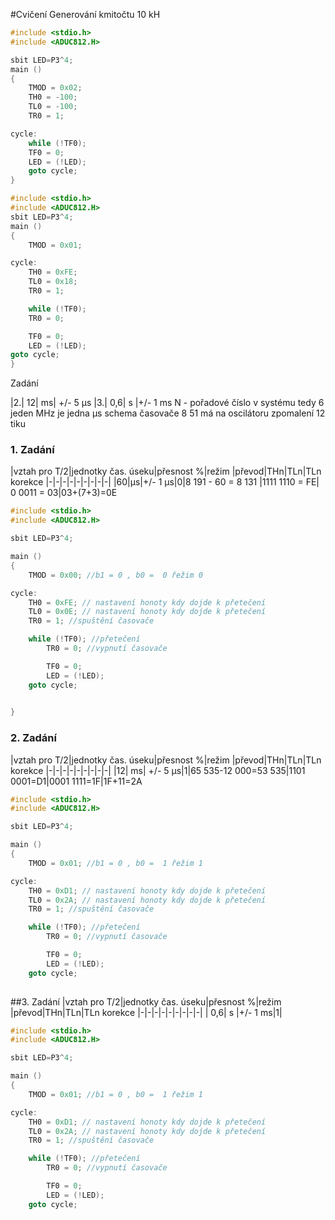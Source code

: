 #Cvičení
Generování kmitočtu 10 kH
```c
#include <stdio.h>
#include <ADUC812.H>

sbit LED=P3^4;
main ()
{
    TMOD = 0x02;
    TH0 = -100;
    TL0 = -100;
    TR0 = 1;

cycle:  
    while (!TF0);
    TF0 = 0;
    LED = (!LED);
    goto cycle;
}
```

```c
#include <stdio.h>
#include <ADUC812.H>
sbit LED=P3^4;
main ()
{
    TMOD = 0x01;

cycle:
    TH0 = 0xFE;
    TL0 = 0x18;
    TR0 = 1;

    while (!TF0);
    TR0 = 0;

    TF0 = 0;
    LED = (!LED);
goto cycle;
}
````
Zadání


|2.| 12| ms| +/- 5 µs
|3.| 0,6| s |+/- 1 ms
N - pořadové číslo v systému tedy 6
jeden MHz je jedna µs
schema časovače 8 51 má na oscilátoru zpomalení 12 tiku


### 1. Zadání
|vztah pro T/2|jednotky čas. úseku|přesnost %|režim |převod|THn|TLn|TLn korekce
|-|-|-|-|-|-|-|-|-|
|60|µs|+/- 1 µs|0|8 191 - 60 = 8 131 |1111 1110 = FE| 0 0011 = 03|03+(7+3)=0E
```C
#include <stdio.h>
#include <ADUC812.H>

sbit LED=P3^4;

main ()
{
    TMOD = 0x00; //b1 = 0 , b0 =  0 řežim 0

cycle:
    TH0 = 0xFE; // nastavení honoty kdy dojde k přetečení
    TL0 = 0x0E; // nastavení honoty kdy dojde k přetečení
    TR0 = 1; //spuštění časovače

    while (!TF0); //přetečení
        TR0 = 0; //vypnutí časovače

        TF0 = 0;
        LED = (!LED);
    goto cycle;

    
}
```
### 2. Zadání
|vztah pro T/2|jednotky čas. úseku|přesnost %|režim |převod|THn|TLn|TLn korekce
|-|-|-|-|-|-|-|-|-|
|12| ms| +/- 5 µs|1|65 535-12 000=53 535|1101 0001=D1|0001 1111=1F|1F+11=2A

```c
#include <stdio.h>
#include <ADUC812.H>

sbit LED=P3^4;

main ()
{
    TMOD = 0x01; //b1 = 0 , b0 =  1 řežim 1

cycle:
    TH0 = 0xD1; // nastavení honoty kdy dojde k přetečení
    TL0 = 0x2A; // nastavení honoty kdy dojde k přetečení
    TR0 = 1; //spuštění časovače

    while (!TF0); //přetečení
        TR0 = 0; //vypnutí časovače

        TF0 = 0;
        LED = (!LED);
    goto cycle;
    
```
##3. Zadání
|vztah pro T/2|jednotky čas. úseku|přesnost %|režim |převod|THn|TLn|TLn korekce
|-|-|-|-|-|-|-|-|-|
| 0,6| s |+/- 1 ms|1|
```c
#include <stdio.h>
#include <ADUC812.H>

sbit LED=P3^4;

main ()
{
    TMOD = 0x01; //b1 = 0 , b0 =  1 řežim 1

cycle:
    TH0 = 0xD1; // nastavení honoty kdy dojde k přetečení
    TL0 = 0x2A; // nastavení honoty kdy dojde k přetečení
    TR0 = 1; //spuštění časovače

    while (!TF0); //přetečení
        TR0 = 0; //vypnutí časovače

        TF0 = 0;
        LED = (!LED);
    goto cycle;
    
```